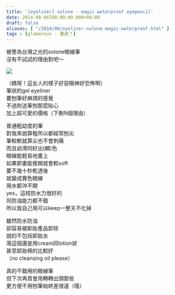 ```yaml
---
title: '[eyeliner] solone - magic waterproof eyepencil'
date: 2014-08-06T08:00:00.000+08:00
draft: false
aliases: [ "/2014/08/eyeliner-solone-magic-waterproof.html" ]
tags : [glamorous - 畫皮？]
---
```


被譽為台灣之光的solone眼線筆  
沒有不試試的理由對吧～  

![](/images/solone.jpg)

（媽呀！這女人的樣子好惡眼神好恐怖啊）  
筆狀的gel eyeliner  
要刨筆好麻煩的感覺  
不過附送筆刨那麼貼心  
加上超可愛的價格（下刪N個理由）  
  
普通粗幼度的筆  
對我來說算粗所以都經常刨尖  
筆較軟就算尖也不會刺痛  
而且幼滑同好出(顯)色  
眼線能輕易地畫上  
如果即畫能推開就會較soft  
要不幾十秒乾透後  
就變成實色眼線  
用水都沖不開  
yes，這枝防水力很好的  
同防油能力都不錯  
所以我自己用可以keep一整天不化掉  
  
雖然防水防油  
卻容易被卸妝產品卸除  
說的不包括卸妝水  
落這個還是用cream同lotion狀  
甚至卸妝棉的比較好  
（no cleansing oil please）  
  
真的不錯用的眼線筆  
但下次再買會用轉轉出頭那些  
更方便不用刨筆始終差很遠（嘻）
